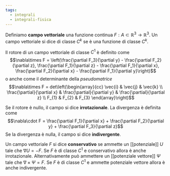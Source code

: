 ```yaml
---
tags:
  - integrali
  - integrali-fisica
---
```

Definiamo **campo vettoriale** una funzione continua $F : A ⊂ \mathbb{R}^3 → \mathbb{R}^3$. Un campo vettoriale si dice di classe $C^k$ se è una funzione di classe $C^k$.

Il rotore di un campo vettoriale di classe $C^1$ è definito come
$$\nabla\times F = \left(\frac{\partial F_3}{\partial y} - \frac{\partial F_2}{\partial z}, \frac{\partial F_1}{\partial z} - \frac{\partial F_1}{\partial x}, \frac{\partial F_2}{\partial x} - \frac{\partial F_1}{\partial y}\right)$$
o anche come il determinante della *pseudomatrice*
$$\nabla\times F = det\left(\begin{array}{cc} \vec{i} & \vec{j} & \vec{k} \\ \frac{\partial}{\partial x} & \frac{\partial}{\partial y} & \frac{\partial}{\partial z} \\ F_{1} & F_{2} & F_{3} \end{array}\right)$$

Se il rotore è nullo, il campo si dice **irrotazionale**.
La divergenza è definita come
$$\nabla\cdot F = \frac{\partial F_1}{\partial x} + \frac{\partial F_2}{\partial y} + \frac{\partial F_3}{\partial z}$$
Se la divergenza è nulla, il campo si dice **indivergente**.

Un campo vettoriale $F$ si dice **conservativo** se ammette un [[potenziale]] $U$ tale che $\nabla U = -F$. Se $F$ è di classe $C^1$ e conservativo allora è anche irrotazionale. Alternativamente può ammettere un [[potenziale vettore]] $\Psi$ tale che $\nabla\times\Psi = F$. Se $F$ è di classe $C^1$ e ammette potenziale vettore allora è anche indivergente.